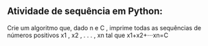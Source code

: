 ## Atividade de sequência em Python:

Crie um algoritmo que, dado  n  e  C , imprime todas as sequências de números positivos  x1 ,  x2 , . . . ,  xn  tal que  x1+x2+⋅⋅⋅xn=C